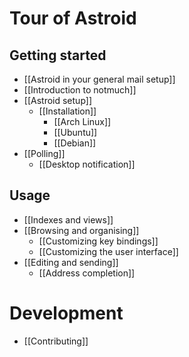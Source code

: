 # Tour of Astroid
## Getting started

* [[Astroid in your general mail setup]]
* [[Introduction to notmuch]]
* [[Astroid setup]]
  + [[Installation]]
    + [[Arch Linux]]
    + [[Ubuntu]]
    + [[Debian]]
* [[Polling]]
  + [[Desktop notification]]

## Usage

* [[Indexes and views]]
* [[Browsing and organising]]
  + [[Customizing key bindings]]
  + [[Customizing the user interface]]
* [[Editing and sending]]
  +  [[Address completion]]



# Development

* [[Contributing]]
